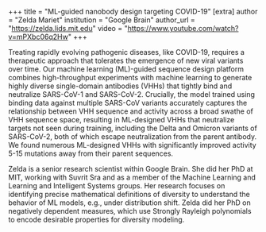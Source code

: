 +++
title = "ML-guided nanobody design targeting COVID-19"
[extra]
author = "Zelda Mariet"
institution = "Google Brain"
author_url = "https://zelda.lids.mit.edu"
video = "https://www.youtube.com/watch?v=mPXbc06q2Hw"
+++

Treating rapidly evolving pathogenic diseases, like COVID-19, requires a therapeutic approach that tolerates the emergence of new viral variants over time. Our machine learning (ML)-guided sequence design platform combines high-throughput experiments with machine learning to generate highly diverse single-domain antibodies (VHHs) that tightly bind and neutralize SARS-CoV-1 and SARS-CoV-2. Crucially, the model trained using binding data against multiple SARS-CoV variants accurately captures the relationship between VHH sequence and activity across a broad swathe of VHH sequence space, resulting in ML-designed VHHs that neutralize targets not seen during training, including the Delta and Omicron variants of SARS-CoV-2, both of which escape neutralization from the parent antibody. We found numerous ML-designed VHHs with significantly improved activity 5-15 mutations away from their parent sequences.

Zelda is a senior research scientist within Google Brain. She did her PhD at MIT, working with Suvrit Sra and as a member of the Machine Learning and Learning and Intelligent Systems groups. Her research focuses on identifying precise mathematical definitions of diversity to understand the behavior of ML models, e.g., under distribution shift. Zelda did her PhD on negatively dependent measures, which use Strongly Rayleigh polynomials to encode desirable properties for diversity modeling.
